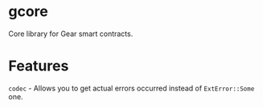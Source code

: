 # gcore

Core library for Gear smart contracts.

# Features
`codec` - Allows you to get actual errors occurred instead of `ExtError::Some` one.
